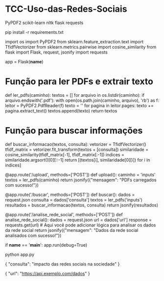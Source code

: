 # TCC-Uso-das-Redes-Sociais
PyPDF2
scikit-learn
nltk
flask
requests

pip install -r requirements.txt

import os
import PyPDF2
from sklearn.feature_extraction.text import TfidfVectorizer
from sklearn.metrics.pairwise import cosine_similarity
from flask import Flask, request, jsonify
import requests

app = Flask(__name__)

# Função para ler PDFs e extrair texto
def ler_pdfs(caminho):
    textos = []
    for arquivo in os.listdir(caminho):
        if arquivo.endswith('.pdf'):
            with open(os.path.join(caminho, arquivo), 'rb') as f:
                leitor = PyPDF2.PdfReader(f)
                texto = ''
                for pagina in leitor.pages:
                    texto += pagina.extract_text()
                textos.append(texto)
    return textos

# Função para buscar informações
def buscar_informacao(textos, consulta):
    vetorizer = TfidfVectorizer()
    tfidf_matrix = vetorizer.fit_transform(textos + [consulta])
    similaridade = cosine_similarity(tfidf_matrix[-1], tfidf_matrix[:-1])
    indices = similaridade.argsort()[0][::-1]
    return [(textos[i], similaridade[0][i]) for i in indices]

@app.route('/upload', methods=['POST'])
def upload():
    caminho = 'inputs'
    textos = ler_pdfs(caminho)
    return jsonify({"mensagem": "PDFs carregados com sucesso!"})

@app.route('/buscar', methods=['POST'])
def buscar():
    dados = request.json
    consulta = dados['consulta']
    textos = ler_pdfs('inputs')
    resultados = buscar_informacao(textos, consulta)
    return jsonify(resultados)

@app.route('/analise_rede_social', methods=['POST'])
def analise_rede_social():
    dados = request.json
    url = dados['url']
    response = requests.get(url)
    # Aqui você pode adicionar lógica para analisar os dados da rede social
    return jsonify({"mensagem": "Dados da rede social analisados com sucesso!"})

if __name__ == '__main__':
    app.run(debug=True)

python app.py


{
  "consulta": "impacto das redes sociais na sociedade"
}


{
  "url": "https://api.exemplo.com/dados"
}
